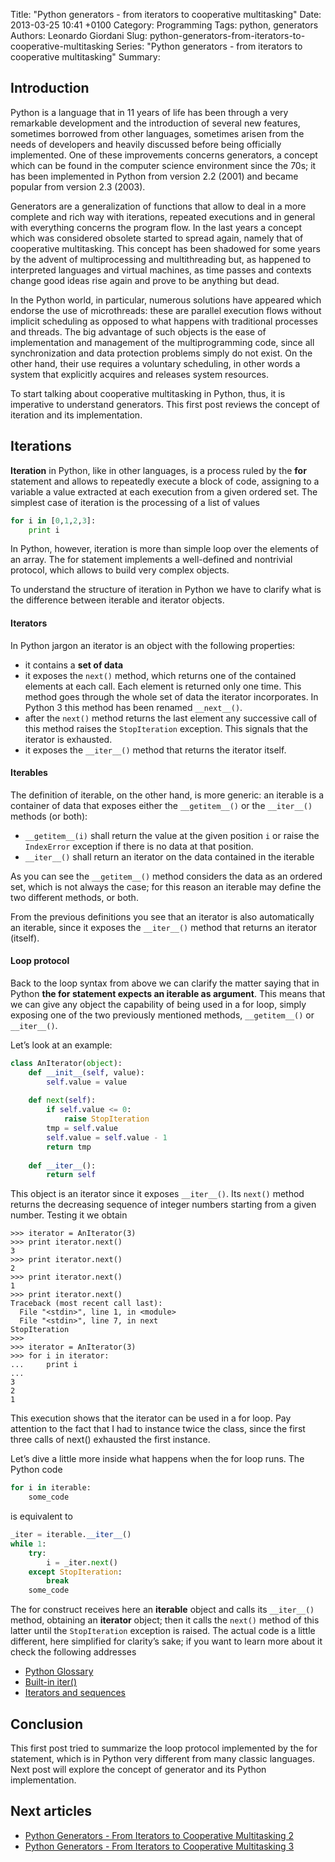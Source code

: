 Title: "Python generators - from iterators to cooperative multitasking"
Date: 2013-03-25 10:41 +0100
Category: Programming
Tags: python, generators
Authors: Leonardo Giordani
Slug: python-generators-from-iterators-to-cooperative-multitasking
Series: "Python generators - from iterators to cooperative multitasking"
Summary:

## Introduction

Python is a language that in 11 years of life has been through a very remarkable development and the introduction of several new features, sometimes borrowed from other languages, sometimes arisen from the needs of developers and heavily discussed before being officially implemented. One of these improvements concerns generators, a concept which can be found in the computer science environment since the 70s; it has been implemented in Python from version 2.2 (2001) and became popular from version 2.3 (2003).

Generators are a generalization of functions that allow to deal in a more complete and rich way with iterations, repeated executions and in general with everything concerns the program flow. In the last years a concept which was considered obsolete started to spread again, namely that of cooperative multitasking. This concept has been shadowed for some years by the advent of multiprocessing and multithreading but, as happened to interpreted languages and virtual machines, as time passes and contexts change good ideas rise again and prove to be anything but dead.

In the Python world, in particular, numerous solutions have appeared which endorse the use of microthreads: these are parallel execution flows without implicit scheduling as opposed to what happens with traditional processes and threads. The big advantage of such objects is the ease of implementation and management of the multiprogramming code, since all synchronization and data protection problems simply do not exist. On the other hand, their use requires a voluntary scheduling, in other words a system that explicitly acquires and releases system resources.

To start talking about cooperative multitasking in Python, thus, it is imperative to understand generators. This first post reviews the concept of iteration and its implementation.

## Iterations

**Iteration** in Python, like in other languages, is a process ruled by the **for** statement and allows to repeatedly execute a block of code, assigning to a variable a value extracted at each execution from a given ordered set. The simplest case of iteration is the processing of a list of values

``` python
for i in [0,1,2,3]:
	print i
```

In Python, however, iteration is more than simple loop over the elements of an array. The for statement implements a well-defined and nontrivial protocol, which allows to build very complex objects.

To understand the structure of iteration in Python we have to clarify what is the difference between iterable and iterator objects.

#### Iterators

In Python jargon an iterator is an object with the following properties:

* it contains a **set of data**
* it exposes the `next()` method, which returns one of the contained elements at each call. Each element is returned only one time. This method goes through the whole set of data the iterator incorporates. In Python 3 this method has been renamed `__next__()`.
* after the `next()` method returns the last element any successive call of this method raises the `StopIteration` exception. This signals that the iterator is exhausted.
* it exposes the `__iter__()` method that returns the iterator itself.

#### Iterables

The definition of iterable, on the other hand, is more generic: an iterable is a container of data that exposes either the `__getitem__()` or the `__iter__()` methods (or both):

* `__getitem__(i)` shall return the value at the given position `i` or raise the `IndexError` exception if there is no data at that position.
* `__iter__()` shall return an iterator on the data contained in the iterable

As you can see the `__getitem__()` method considers the data as an ordered set, which is not always the case; for this reason an iterable may define the two different methods, or both.

From the previous definitions you see that an iterator is also automatically an iterable, since it exposes the `__iter__()` method that returns an iterator (itself).

#### Loop protocol

Back to the loop syntax from above we can clarify the matter saying that in Python **the for statement expects an iterable as argument**. This means that we can give any object the capability of being used in a for loop, simply exposing one of the two previously mentioned methods, `__getitem__()` or `__iter__()`.

Let’s look at an example:

``` python
class AnIterator(object):
	def __init__(self, value):
		self.value = value
		
	def next(self):
		if self.value <= 0:
			raise StopIteration
		tmp = self.value
		self.value = self.value - 1
		return tmp
		
	def __iter__():
		return self
```

This object is an iterator since it exposes `__iter__()`. Its `next()` method returns the decreasing sequence of integer numbers starting from a given number. Testing it we obtain

``` pycon
>>> iterator = AnIterator(3)
>>> print iterator.next()
3
>>> print iterator.next()
2
>>> print iterator.next()
1
>>> print iterator.next()
Traceback (most recent call last):
  File "<stdin>", line 1, in <module>
  File "<stdin>", line 7, in next
StopIteration
>>>
>>> iterator = AnIterator(3)
>>> for i in iterator:
...     print i
...
3
2
1
```

This execution shows that the iterator can be used in a for loop. Pay attention to the fact that I had to instance twice the class, since the first three calls of next() exhausted the first instance.

Let’s dive a little more inside what happens when the for loop runs. The Python code

``` python
for i in iterable:
	some_code
```

is equivalent to

``` python
_iter = iterable.__iter__()
while 1:
	try:
		i = _iter.next()
	except StopIteration:
		break
	some_code
```

The for construct receives here an **iterable** object and calls its `__iter__()` method, obtaining an **iterator** object; then it calls the `next()` method of this latter until the `StopIteration` exception is raised. The actual code is a little different, here simplified for clarity’s sake; if you want to learn more about it check the following addresses

* [Python Glossary](http://docs.python.org/2/glossary.html)
* [Built-in iter()](http://docs.python.org/2/library/functions.html#iter)
* [Iterators and sequences](http://docs.python.org/2/library/stdtypes.html#typeiter)

## Conclusion

This first post tried to summarize the loop protocol implemented by the for statement, which is in Python very different from many classic languages. Next post will explore the concept of generator and its Python implementation.

## Next articles

* [Python Generators - From Iterators to Cooperative Multitasking 2](/blog/2013/03/26/python-generators-from-iterators-to-cooperative-multitasking-2)
* [Python Generators - From Iterators to Cooperative Multitasking 3](/blog/2013/03/29/python-generators-from-iterators-to-cooperative-multitasking-3)
